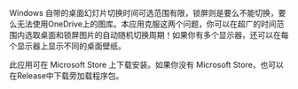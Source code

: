 Windows 自带的桌面幻灯片切换时间可选范围有限，锁屏则是要么不能切换，要么无法使用OneDrive上的图库。本应用克服这两个问题，你可以在超广的时间范围内选取桌面和锁屏图片的自动随机切换周期！如果你有多个显示器，还可以在每个显示器上显示不同的桌面壁纸。

此应用可在 Microsoft Store 上下载安装。如果你没有 Microsoft Store，也可以在Release中下载旁加载程序包。
